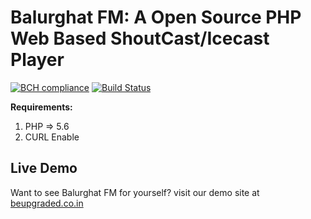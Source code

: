 # Balurghat FM: A Open Source PHP Web Based ShoutCast/Icecast Player

[![BCH compliance](https://bettercodehub.com/edge/badge/Balurghat-FM/balurghatfm_site_content?branch=master)](https://bettercodehub.com/)
[![Build Status](https://travis-ci.com/MakeMeCool/questions.svg?branch=master)](https://travis-ci.com/MakeMeCool/questions)

**Requirements:**
1. PHP => 5.6
2. CURL Enable

## Live Demo

Want to see Balurghat FM for yourself? visit our demo site at [beupgraded.co.in](http://www.beupgraded.co.in)
